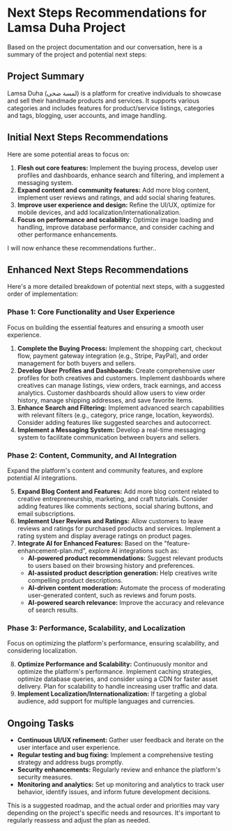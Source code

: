 # Next Steps Recommendations for Lamsa Duha Project

Based on the project documentation and our conversation, here is a summary of the project and potential next steps:

## Project Summary

Lamsa Duha (لمسة ضحى) is a platform for creative individuals to showcase and sell their handmade products and services. It supports various categories and includes features for product/service listings, categories and tags, blogging, user accounts, and image handling.

## Initial Next Steps Recommendations

Here are some potential areas to focus on:

1.  **Flesh out core features:** Implement the buying process, develop user profiles and dashboards, enhance search and filtering, and implement a messaging system.
2.  **Expand content and community features:** Add more blog content, implement user reviews and ratings, and add social sharing features.
3.  **Improve user experience and design:** Refine the UI/UX, optimize for mobile devices, and add localization/internationalization.
4.  **Focus on performance and scalability:** Optimize image loading and handling, improve database performance, and consider caching and other performance enhancements.

I will now enhance these recommendations further..

## Enhanced Next Steps Recommendations

Here's a more detailed breakdown of potential next steps, with a suggested order of implementation:

### Phase 1: Core Functionality and User Experience

Focus on building the essential features and ensuring a smooth user experience.

1.  **Complete the Buying Process:** Implement the shopping cart, checkout flow, payment gateway integration (e.g., Stripe, PayPal), and order management for both buyers and sellers.
2.  **Develop User Profiles and Dashboards:** Create comprehensive user profiles for both creatives and customers. Implement dashboards where creatives can manage listings, view orders, track earnings, and access analytics. Customer dashboards should allow users to view order history, manage shipping addresses, and save favorite items.
3.  **Enhance Search and Filtering:** Implement advanced search capabilities with relevant filters (e.g., category, price range, location, keywords). Consider adding features like suggested searches and autocorrect.
4.  **Implement a Messaging System:** Develop a real-time messaging system to facilitate communication between buyers and sellers.

### Phase 2: Content, Community, and AI Integration

Expand the platform's content and community features, and explore potential AI integrations.

5.  **Expand Blog Content and Features:** Add more blog content related to creative entrepreneurship, marketing, and craft tutorials. Consider adding features like comments sections, social sharing buttons, and email subscriptions.
6.  **Implement User Reviews and Ratings:** Allow customers to leave reviews and ratings for purchased products and services. Implement a rating system and display average ratings on product pages.
7.  **Integrate AI for Enhanced Features:** Based on the "feature-enhancement-plan.md", explore AI integrations such as:
    *   **AI-powered product recommendations:** Suggest relevant products to users based on their browsing history and preferences.
    *   **AI-assisted product description generation:** Help creatives write compelling product descriptions.
    *   **AI-driven content moderation:** Automate the process of moderating user-generated content, such as reviews and forum posts.
    *   **AI-powered search relevance:** Improve the accuracy and relevance of search results.

### Phase 3: Performance, Scalability, and Localization

Focus on optimizing the platform's performance, ensuring scalability, and considering localization.

8.  **Optimize Performance and Scalability:** Continuously monitor and optimize the platform's performance. Implement caching strategies, optimize database queries, and consider using a CDN for faster asset delivery. Plan for scalability to handle increasing user traffic and data.
9.  **Implement Localization/Internationalization:** If targeting a global audience, add support for multiple languages and currencies.

## Ongoing Tasks

*   **Continuous UI/UX refinement:** Gather user feedback and iterate on the user interface and user experience.
*   **Regular testing and bug fixing:** Implement a comprehensive testing strategy and address bugs promptly.
*   **Security enhancements:** Regularly review and enhance the platform's security measures.
*   **Monitoring and analytics:** Set up monitoring and analytics to track user behavior, identify issues, and inform future development decisions.

This is a suggested roadmap, and the actual order and priorities may vary depending on the project's specific needs and resources. It's important to regularly reassess and adjust the plan as needed.
